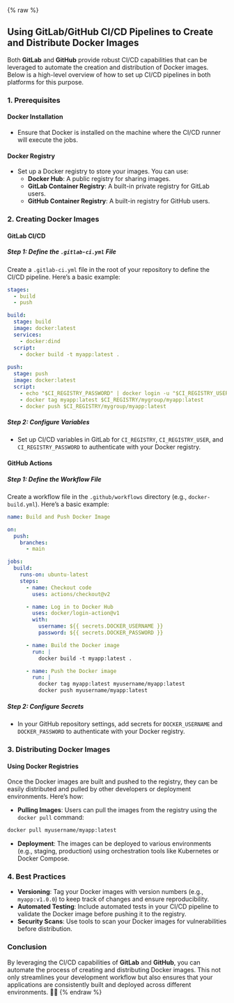 {% raw %}
## Using GitLab/GitHub CI/CD Pipelines to Create and Distribute Docker Images

Both **GitLab** and **GitHub** provide robust CI/CD capabilities that can be leveraged to automate the creation and distribution of Docker images. Below is a high-level overview of how to set up CI/CD pipelines in both platforms for this purpose.

### 1. Prerequisites

#### Docker Installation
- Ensure that Docker is installed on the machine where the CI/CD runner will execute the jobs.

#### Docker Registry
- Set up a Docker registry to store your images. You can use:
  - **Docker Hub**: A public registry for sharing images.
  - **GitLab Container Registry**: A built-in private registry for GitLab users.
  - **GitHub Container Registry**: A built-in registry for GitHub users.

### 2. Creating Docker Images

#### GitLab CI/CD

##### Step 1: Define the `.gitlab-ci.yml` File
Create a `.gitlab-ci.yml` file in the root of your repository to define the CI/CD pipeline. Here’s a basic example:

```yaml
stages:
  - build
  - push

build:
  stage: build
  image: docker:latest
  services:
    - docker:dind
  script:
    - docker build -t myapp:latest .
  
push:
  stage: push
  image: docker:latest
  script:
    - echo "$CI_REGISTRY_PASSWORD" | docker login -u "$CI_REGISTRY_USER" --password-stdin $CI_REGISTRY
    - docker tag myapp:latest $CI_REGISTRY/mygroup/myapp:latest
    - docker push $CI_REGISTRY/mygroup/myapp:latest
```

##### Step 2: Configure Variables
- Set up CI/CD variables in GitLab for `CI_REGISTRY`, `CI_REGISTRY_USER`, and `CI_REGISTRY_PASSWORD` to authenticate with your Docker registry.

#### GitHub Actions

##### Step 1: Define the Workflow File
Create a workflow file in the `.github/workflows` directory (e.g., `docker-build.yml`). Here’s a basic example:

```yaml
name: Build and Push Docker Image

on:
  push:
    branches:
      - main

jobs:
  build:
    runs-on: ubuntu-latest
    steps:
      - name: Checkout code
        uses: actions/checkout@v2

      - name: Log in to Docker Hub
        uses: docker/login-action@v1
        with:
          username: ${{ secrets.DOCKER_USERNAME }}
          password: ${{ secrets.DOCKER_PASSWORD }}

      - name: Build the Docker image
        run: |
          docker build -t myapp:latest .

      - name: Push the Docker image
        run: |
          docker tag myapp:latest myusername/myapp:latest
          docker push myusername/myapp:latest
```

##### Step 2: Configure Secrets
- In your GitHub repository settings, add secrets for `DOCKER_USERNAME` and `DOCKER_PASSWORD` to authenticate with your Docker registry.

### 3. Distributing Docker Images

#### Using Docker Registries
Once the Docker images are built and pushed to the registry, they can be easily distributed and pulled by other developers or deployment environments. Here’s how:

- **Pulling Images**: Users can pull the images from the registry using the `docker pull` command:
  
```bash
docker pull myusername/myapp:latest
```

- **Deployment**: The images can be deployed to various environments (e.g., staging, production) using orchestration tools like Kubernetes or Docker Compose.

### 4. Best Practices

- **Versioning**: Tag your Docker images with version numbers (e.g., `myapp:v1.0.0`) to keep track of changes and ensure reproducibility.
- **Automated Testing**: Include automated tests in your CI/CD pipeline to validate the Docker image before pushing it to the registry.
- **Security Scans**: Use tools to scan your Docker images for vulnerabilities before distribution.

### Conclusion

By leveraging the CI/CD capabilities of **GitLab** and **GitHub**, you can automate the process of creating and distributing Docker images. This not only streamlines your development workflow but also ensures that your applications are consistently built and deployed across different environments. 🚀🐳
{% endraw %}
